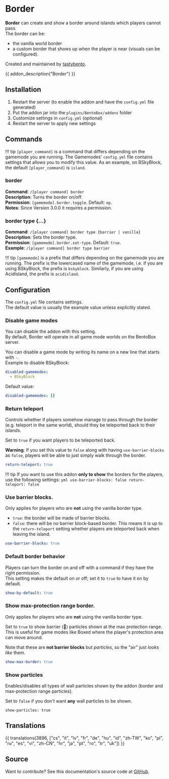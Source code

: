 # Border

**Border** can create and show a border around islands which players cannot pass.  
The border can be:

- the vanilla world border
- a custom border that shows up when the player is near (visuals can be configured).

Created and maintained by [tastybento](https://github.com/tastybento).

{{ addon_description("Border") }}

## Installation

1. Restart the server (to enable the addon and have the `config.yml` file generated)
2. Put the addon jar into the `plugins/BentoBox/addons` folder
3. Customize settings in `config.yml` (optional)
4. Restart the server to apply new settings

## Commands

!!! tip
    `[player_command]` is a command that differs depending on the gamemode you are running.
    The Gamemodes' `config.yml` file contains settings that allows you to modify this value.
    As an example, on BSkyBlock, the default `[player_command]` is `island`.

### border
**Command**: `/[player command] border`  
**Description**: Turns the border on/off.  
**Permission**: `[gamemode].border.toggle`. Default: `op`.  
**Notes**: Since Version 3.0.0 it requires a permission.  

### border type {...}
**Command**: `/[player command] border type {barrier | vanilla}`  
**Description**: Sets the border type.  
**Permission**: `[gamemode].border.set-type`. Default: `true`.  
**Example**: `/[player command] border type barrier`  

!!! tip
    `[gamemode]` is a prefix that differs depending on the gamemode you are running.
    The prefix is the lowercased name of the gamemode, i.e. if you are using BSkyBlock, the prefix is `bskyblock`.
    Similarly, if you are using AcidIsland, the prefix is `acidisland`.

## Configuration

The `config.yml` file contains settings.  
The default value is usually the example value unless explicitly stated.

### Disable game modes
You can disable the addon with this setting.  
By default, Border will operate in all game mode worlds on the BentoBox server.

You can disable a game mode by writing its name on a new line that starts with `-`.  
Example to disable BSkyBlock:

```yml
disabled-gamemodes:
  - BSkyBlock
```

Default value:

```yml
disabled-gamemodes: []
```

### Return teleport
Controls whether if players somehow manage to pass through the border (e.g. teleport in the same world), should they be teleported back to their islands.

Set to `true` if you want players to be teleported back.

**Warning**: If you set this value to `false` along with having `use-barrier-blocks` as `false`, players will be able to just simply walk through the border.

```yml
return-teleport: true
```

!!! tip
    If you want to use this addon **only to show** the borders for the players, use the following settings:
    ```yml
    use-barrier-blocks: false
    return-teleport: false
    ```

### Use barrier blocks.
Only applies for players who are **not** using the vanilla border type.

- `true`: the border will be made of barrier blocks.  
- `false`: there will be no barrier block-based border. This means it is up to the `return-teleport` setting whether players are teleported back when leaving the island.

```yml
use-barrier-blocks: true
```

### Default border behavior
Players can turn the border on and off with a command if they have the right permission.  
This setting makes the default on or off; set it to `true` to have it on by default.

```yml
show-by-default: true
```

### Show max-protection range border.
Only applies for players who are **not** using the vanilla border type.

Set to `true` to show barrier (🚫) particles shown at the max protection range.  
This is useful for game modes like Boxed where the player's protection area can move around.

Note that these are **not barrier blocks** but _particles_, so the "air" just _looks like_ them.

```yml
show-max-border: true
``` 

### Show particles
Enables/disables all types of wall particles shown by the addon (border and max-protection range particles).

Set to `false` if you don't want **any** wall particles to be shown.

```
show-particles: true
```

## Translations

{{ translations(3896, ["cs", "it", "lv", "fr", "de", "hu", "id", "zh-TW", "ko", "pl", "ru", "es", "vi", "zh-CN", "hr", "ja", "pt", "ro", "tr", "uk"]) }}

## Source
Want to contribute? See this documentation's source code at [GitHub](https://github.com/BentoBoxWorld/docs/blob/master/docs/addons/Border/).
